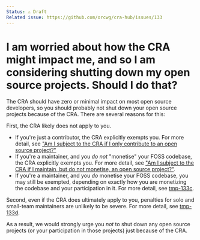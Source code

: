 ```yaml
---
Status: ⚠️ Draft
Related issue: https://github.com/orcwg/cra-hub/issues/133
---
```


# I am worried about how the CRA might impact me, and so I am considering shutting down my open source projects. Should I do that?

The CRA should have zero or minimal impact on most open source developers, so you should probably not shut down your open source projects because of the CRA. There are several reasons for this:

First, the CRA likely does not apply to you. 

- If you're just a contributor, the CRA explicitly exempts you. For more detail, see ["Am I subject to the CRA if I only contribute to an open source project?"][contributors]
- If you're a maintainer, and you _do not_ "monetise" your FOSS codebase, the CRA explicitly exempts you. For more detail, see ["Am I subject to the CRA if I maintain, but do not monetise, an open source project?"][no-monetization].
- If you're a maintainer, and you _do_ monetise your FOSS codebase, you may still be exempted, depending on exactly how you are monetizing the codebase and your participation in it. For more detail, see [tmp-133c][monetization].

Second, even if the CRA does ultimately apply to you, penalties for solo and small-team maintainers are unlikely to be severe. For more detail, see [tmp-133d][penalties].

As a result, we would strongly urge you _not_ to shut down any open source projects (or your participation in those projects) just because of the CRA.


[contributors]: ./contributors.md
[no-monetization]: ./no-monetization.md
[monetization]: ./monetization.md
[penalties]: ./penalties.md
